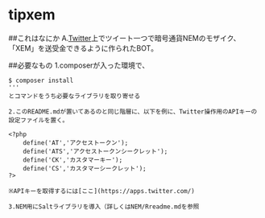# tipxem

##これはなにか
A.[Twitter](https://twitter.com)上でツイート一つで暗号通貨NEMのモザイク、「XEM」を送受金できるように作られたBOT。

##必要なもの
1.composerが入った環境で、
```
$ composer install
'''
とコマンドをうち必要なライブラリを取り寄せる

2.このREADME.mdが置いてあるのと同じ階層に、以下を例に、Twitter操作用のAPIキーの設定ファイルを置く。
```
	<?php
		define('AT','アクセストークン');
		define('ATS','アクセストークンシークレット');
		define('CK','カスタマーキー');
		define('CS','カスタマーシークレット');
	?>
```
※APIキーを取得するには[ここ](https://apps.twitter.com/)

3.NEM用にSaltライブラリを導入（詳しくはNEM/Rreadme.mdを参照

